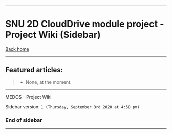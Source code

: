
***

# SNU 2D CloudDrive module project - Project Wiki (Sidebar)

[Back home](https://github.com/seanpm2001/SNU_2D_CloudDrive/wiki/)

***

## Featured articles:

> * None, at the moment.

***

MEDOS - Project Wiki

Sidebar version: `1 (Thursday, September 3rd 2020 at 4:58 pm)`

### End of sidebar

***
